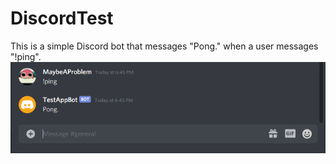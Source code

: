 # DiscordTest
This is a simple Discord bot that messages "Pong." when a user messages "!ping".
![Discord bot working example](https://github.com/SchillingCodes/DiscordTest/blob/main/DiscordTest.PNG?raw=true)
